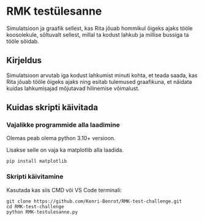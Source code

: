 # RMK testülesanne

Simulatsioon ja graafik sellest, kas Rita jõuab hommikul õigeks ajaks tööle koosolekule, sõltuvalt sellest, millal ta kodust lahkub ja millise bussiga ta tööle sõidab.

## Kirjeldus

Simulatsioon arvutab iga kodust lahkumist minuti kohta, et teada saada, kas Rita jõuab tööle õigeks ajaks ning esitab tulemused graafikuna, et näidata kuidas lahkumisajad mõjutavad hilinemise võimalust.

## Kuidas skripti käivitada

### Vajalikke programmide alla laadimine

Olemas peab olema python 3.10+ versioon.

Lisakse selle on vaja ka matplotlib alla laadida.
```
pip install matplotlib
```
### Skripti käivitamine

Kasutada kas siis CMD või VS Code terminali:
```
git clone https://github.com/Kenri-Benrot/RMK-test-challenge.git
cd RMK-test-challenge
python RMK-testulesanne.py
```
